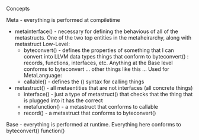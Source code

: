 Concepts

Meta - everything is performed at compiletime
- metainterface() - necessary for defining the behavious of all of the metastructs. One of the two top entities in the metaheirarchy, along with metastruct
  Low-Level:
  - byteconvert() - defines the properties of something that I can convert into LLVM data types
    things that conform to byteconvert() : records, functions, interfaces, etc. Anything at the Base level conforms to byteconvert
  ...
  other things like this
  ...
  Used for MetaLanguage:
  - callable() - defines the () syntax for calling things 
- metastruct() - all metaentities that are not interfaces (all concrete things)
  - interface() - just a type of metastruct() that checks that the thing that is plugged into it has the correct 
  - metafunction() - a metastruct that conforms to callable
  - record() - a metastruct that conforms to byteconvert() 

Base - everything is performed at runtime. Everything here conforms to byteconvert()
function()
